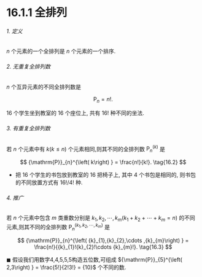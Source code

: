 # 16.1.1 全排列

###### 1. 定义

$n$ 个元素的一个全排列是 $n$ 个元素的一个排序.

###### 2. 无重复全排列数

$n$ 个互异元素的不同全排列数是

$$
{\mathrm{P}}_{n} = n!\text{.} \tag{16.1}
$$

16 个学生坐到教室的 16 个座位上, 共有 16! 种不同的坐法.

###### 3. 有重复全排列数

若 $n$ 个元素中有 $k\left( {k \leq  n}\right)$ 个元素相同,则其不同的全排列数 ${\mathrm{P}}_{n}^{\left( k\right) }$ 是

$$
{\mathrm{P}}_{n}^{\left( k\right) } = \frac{n!}{k!}. \tag{16.2}
$$

- 把 16 个学生的书包放到教室的 16 把椅子上, 其中 4 个书包是相同的, 则书包的不同放置方式有 ${16}!/4!$ 种.

###### 4. 推广

若 $n$ 个元素中包含 $m$ 类重数分别是 ${k}_{1},{k}_{2},\cdots ,{k}_{m}\left( {{k}_{1} + {k}_{2} + \cdots  + {k}_{m} = n}\right)$ 的不同元素,则其不同的全排列数 ${\mathrm{P}}_{n}^{\left( {k}_{1},{k}_{2},\cdots ,{k}_{m}\right) }$ 是

$$
{\mathrm{P}}_{n}^{\left( {k}_{1},{k}_{2},\cdots ,{k}_{m}\right) } = \frac{n!}{{k}_{1}!{k}_{2}!\cdots {k}_{m}!}. \tag{16.3}
$$

$\blacksquare$ 假设我们用数字4,4,5,5,5构造五位数,可组成 ${\mathrm{P}}_{5}^{\left( 2,3\right) } = \frac{5!}{2!3!} = {10}$ 个不同的数.
